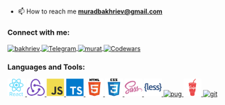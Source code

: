 - 📫 How to reach me **muradbakhriev@gmail.com**

<h3 align="left">Connect with me:</h3>
<p align="left">
    <a href="https://codepen.io/bakhriev" target="_blank">
        <img align="center" src="https://raw.githubusercontent.com/rahuldkjain/github-profile-readme-generator/master/src/images/icons/Social/codepen.svg" alt="bakhriev" height="30" width="40" />
    </a>
    <a href="https://t.me/nfithr" target="_blank">
        <img align="center" src="https://upload.wikimedia.org/wikipedia/commons/5/5a/Telegram_2019_simple_logo.svg" alt="Telegram" height="30" width="40" />
    </a>
    <a href="https://www.leetcode.com/murat" target="_blank">
        <img align="center" src="https://raw.githubusercontent.com/rahuldkjain/github-profile-readme-generator/master/src/images/icons/Social/leet-code.svg" alt="murat" height="30" width="40" />
    </a>
    <a href="https://www.codewars.com/users/Murat_Bakhriev" target="_blank">
        <img align="center" src="https://upload.wikimedia.org/wikipedia/commons/6/6b/Codewars_logo.png" alt="Codewars" height="30" width="40" />
    </a>
</p>

<h3 align="left">Languages and Tools:</h3>
<p align="left">
    <a href="https://reactjs.org/" target="_blank" rel="noreferrer"> 
        <img src="https://raw.githubusercontent.com/devicons/devicon/master/icons/react/react-original-wordmark.svg" alt="react" width="40" height="40"/> 
    </a> 
    <a href="https://redux-toolkit.js.org/" target="_blank" rel="noreferrer"> 
        <img src="https://raw.githubusercontent.com/devicons/devicon/master/icons/redux/redux-original.svg" alt="redux" width="40" height="40"/> 
    </a> 
    <a href="https://developer.mozilla.org/en-US/docs/Web/JavaScript" target="_blank" rel="noreferrer"> 
        <img src="https://raw.githubusercontent.com/devicons/devicon/master/icons/javascript/javascript-original.svg" alt="javascript" width="40" height="40"/> 
    </a> 
    <a href="https://www.typescriptlang.org/" target="_blank" rel="noreferrer"> 
        <img src="https://raw.githubusercontent.com/devicons/devicon/master/icons/typescript/typescript-original.svg" alt="typescript" width="40" height="40"/> 
    </a> 
    <a href="https://www.w3.org/html/" target="_blank" rel="noreferrer"> 
        <img src="https://raw.githubusercontent.com/devicons/devicon/master/icons/html5/html5-original-wordmark.svg" alt="html5" width="40" height="40"/> 
    </a> 
    <a href="https://www.w3schools.com/css/" target="_blank" rel="noreferrer"> 
        <img src="https://raw.githubusercontent.com/devicons/devicon/master/icons/css3/css3-original-wordmark.svg" alt="css3" width="40" height="40"/> 
    </a> 
    <a href="https://sass-lang.com" target="_blank" rel="noreferrer"> 
        <img src="https://raw.githubusercontent.com/devicons/devicon/master/icons/sass/sass-original.svg" alt="sass" width="40" height="40"/> 
    </a> 
    <a href="https://lesscss.org/" target="_blank" rel="noreferrer"> 
        <img src="https://raw.githubusercontent.com/devicons/devicon/master/icons/less/less-plain-wordmark.svg" alt="less" width="40" height="40"/> 
    </a> 
    <a href="https://pugjs.org" target="_blank" rel="noreferrer"> 
        <img src="https://cdn.worldvectorlogo.com/logos/pug.svg" alt="pug" width="40" height="40"/> 
    </a> 
    <a href="https://gulpjs.com" target="_blank" rel="noreferrer"> 
        <img src="https://raw.githubusercontent.com/devicons/devicon/master/icons/gulp/gulp-plain.svg" alt="gulp" width="40" height="40"/> 
    </a> 
    <a href="https://git-scm.com/" target="_blank" rel="noreferrer"> 
        <img src="https://www.vectorlogo.zone/logos/git-scm/git-scm-icon.svg" alt="git" width="40" height="40"/> 
    </a> 
</p>
